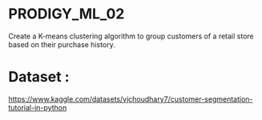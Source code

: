 # PRODIGY_ML_02

Create a K-means clustering algorithm to group customers of a retail store based on their purchase history.

# Dataset :
https://www.kaggle.com/datasets/vjchoudhary7/customer-segmentation-tutorial-in-python


